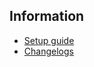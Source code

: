 ## Information
* [Setup guide](/gurren/guide/nds)
* [Changelogs](https://github.com/AGTTeam/GurrenData/releases)
